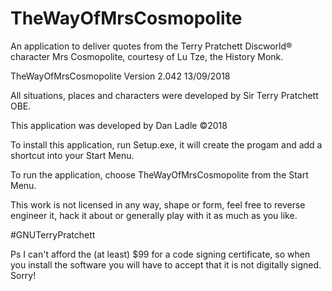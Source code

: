 # TheWayOfMrsCosmopolite
An application to deliver quotes from the Terry Pratchett Discworld® character Mrs Cosmopolite, courtesy of Lu Tze, the History Monk.

TheWayOfMrsCosmopolite Version 2.042 13/09/2018

All situations, places and characters were developed by Sir Terry Pratchett OBE.

This application was developed by Dan Ladle ©2018

To install this application, run Setup.exe, it will create the progam and add a shortcut into your Start Menu.

To run the application, choose TheWayOfMrsCosmopolite from the Start Menu.

This work is not licensed in any way, shape or form, feel free to reverse engineer it, hack it about or generally play with it as much as you like.

#GNUTerryPratchett

Ps I can't afford the (at least) $99 for a code signing certificate, so when you install the software you will have to accept that it is not digitally signed. Sorry!
